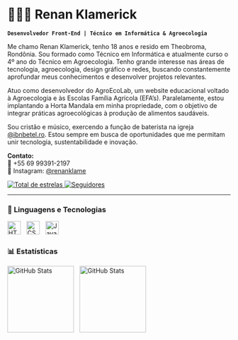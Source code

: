 # 👨🏻‍💻 Renan Klamerick

**`Desenvolvedor Front-End | Técnico em Informática & Agroecologia`**

Me chamo Renan Klamerick, tenho 18 anos e resido em Theobroma, Rondônia. Sou formado como Técnico em Informática e atualmente curso o 4º ano do Técnico em Agroecologia. Tenho grande interesse nas áreas de tecnologia, agroecologia, design gráfico e redes, buscando constantemente aprofundar meus conhecimentos e desenvolver projetos relevantes.

Atuo como desenvolvedor do AgroEcoLab, um website educacional voltado à Agroecologia e às Escolas Família Agrícola (EFA’s). Paralelamente, estou implantando a Horta Mandala em minha propriedade, com o objetivo de integrar práticas agroecológicas à produção de alimentos saudáveis.

Sou cristão e músico, exercendo a função de baterista na igreja [@ibnbetel.ro](https://www.instagram.com/ibnbetel.ro/). Estou sempre em busca de oportunidades que me permitam unir tecnologia, sustentabilidade e inovação.

**Contato:**  
📱 +55 69 99391-2197  
📸 Instagram: [@renanklame](https://www.instagram.com/renanklame/)

<p align="left">
    <a href="https://github.com/klamerick?tab=repositories&sort=stargazers">
        <img 
            alt="Total de estrelas" 
            title="Total de estrelas GitHub" 
            src="https://custom-icon-badges.demolab.com/github/stars/klamerick?color=55960c&style=for-the-badge&labelColor=488207&logo=star&label=estrelas"
        />
    </a>
    <a href="https://github.com/klamerick?tab=followers">
        <img 
            alt="Seguidores" 
            title="Me siga no GitHub" 
            src="https://custom-icon-badges.demolab.com/github/followers/klamerick?color=236ad3&labelColor=1155ba&style=for-the-badge&logo=github&label=Seguidores&logoColor=white"
        />
    </a>
</p>

---

### 🤖 Linguagens e Tecnologias

<img 
    align="left" 
    alt="HTML"
    title="HTML" 
    width="30px" 
    style="padding-right: 10px;" 
    src="https://cdn.jsdelivr.net/gh/devicons/devicon@latest/icons/html5/html5-original.svg" 
/>
<img 
    align="left" 
    alt="CSS" 
    title="CSS"
    width="30px" 
    style="padding-right: 10px;" 
    src="https://cdn.jsdelivr.net/gh/devicons/devicon@latest/icons/css3/css3-original.svg" 
/>
<img 
    align="left" 
    alt="JavaScript" 
    title="JavaScript"
    width="30px" 
    style="padding-right: 10px;" 
    src="https://cdn.jsdelivr.net/gh/devicons/devicon@latest/icons/javascript/javascript-original.svg" 
/>

<br/>
<br/>

### 📊 Estatísticas

<p>
  <img 
    align="left" 
    alt="GitHub Stats" 
    height="150" 
    style="padding-right: 10px;" 
    src="https://github-readme-stats.vercel.app/api?username=klamerick&show_icons=true&theme=tokyonight&include_all_commits=true&locale=pt-br" 
  />

<img 
      align="left" 
      alt="GitHub Stats" 
      height="150" 
      src="https://github-readme-stats.vercel.app/api/top-langs/?username=klamerick&theme=tokyonight&layout=compact&custom_title=Tecnologias&langs_count=3" 
  />

</p>
